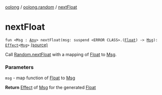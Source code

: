 [oolong](../index.md) / [oolong.random](index.md) / [nextFloat](./next-float.md)

# nextFloat

`fun <Msg : `[`Any`](https://kotlinlang.org/api/latest/jvm/stdlib/kotlin/-any/index.html)`> nextFloat(msg: suspend <ERROR CLASS>.(`[`Float`](https://kotlinlang.org/api/latest/jvm/stdlib/kotlin/-float/index.html)`) -> `[`Msg`](next-float.md#Msg)`): `[`Effect`](../oolong/-effect.md)`<`[`Msg`](next-float.md#Msg)`>` [(source)](https://github.com/oolong-kt/oolong/tree/master/oolong/src/commonMain/kotlin/oolong/random/util.kt#L94)

Call [Random.nextFloat](#) with a mapping of [Float](https://kotlinlang.org/api/latest/jvm/stdlib/kotlin/-float/index.html) to [Msg](next-float.md#Msg).

### Parameters

`msg` - map function of [Float](https://kotlinlang.org/api/latest/jvm/stdlib/kotlin/-float/index.html) to [Msg](next-float.md#Msg)

**Return**
[Effect](../oolong/-effect.md) of [Msg](next-float.md#Msg) for the generated [Float](https://kotlinlang.org/api/latest/jvm/stdlib/kotlin/-float/index.html)

